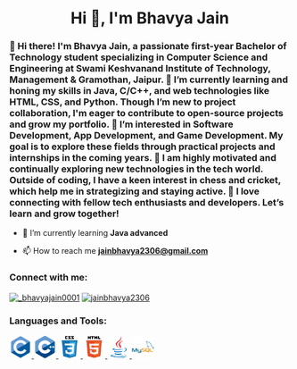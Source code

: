 <h1 align="center">Hi 👋, I'm Bhavya Jain</h1>
<h3>👋 Hi there! I'm Bhavya Jain, a passionate first-year Bachelor of Technology student specializing in Computer Science and Engineering at Swami Keshvanand Institute of Technology, Management & Gramothan, Jaipur. 🔭 I’m currently learning and honing my skills in Java, C/C++, and web technologies like HTML, CSS, and Python. Though I’m new to project collaboration, I'm eager to contribute to open-source projects and grow my portfolio. 👀 I’m interested in Software Development, App Development, and Game Development. My goal is to explore these fields through practical projects and internships in the coming years. 🚀 I am highly motivated and continually exploring new technologies in the tech world. Outside of coding, I have a keen interest in chess and cricket, which help me in strategizing and staying active. 🌱 I love connecting with fellow tech enthusiasts and developers. Let’s learn and grow together!</h3>

- 🌱 I’m currently learning **Java advanced**

- 📫 How to reach me **jainbhavya2306@gmail.com**

<h3 align="left">Connect with me:</h3>
<p align="left">
<a href="https://instagram.com/_bhavyajain0001" target="blank"><img align="center" src="https://raw.githubusercontent.com/rahuldkjain/github-profile-readme-generator/master/src/images/icons/Social/instagram.svg" alt="_bhavyajain0001" height="30" width="40" /></a>
<a href="https://www.leetcode.com/jainbhavya2306" target="blank"><img align="center" src="https://raw.githubusercontent.com/rahuldkjain/github-profile-readme-generator/master/src/images/icons/Social/leet-code.svg" alt="jainbhavya2306" height="30" width="40" /></a>
</p>

<h3 align="left">Languages and Tools:</h3>
<p align="left"> <a href="https://www.cprogramming.com/" target="_blank" rel="noreferrer"> <img src="https://raw.githubusercontent.com/devicons/devicon/master/icons/c/c-original.svg" alt="c" width="40" height="40"/> </a> <a href="https://www.w3schools.com/cpp/" target="_blank" rel="noreferrer"> <img src="https://raw.githubusercontent.com/devicons/devicon/master/icons/cplusplus/cplusplus-original.svg" alt="cplusplus" width="40" height="40"/> </a> <a href="https://www.w3schools.com/css/" target="_blank" rel="noreferrer"> <img src="https://raw.githubusercontent.com/devicons/devicon/master/icons/css3/css3-original-wordmark.svg" alt="css3" width="40" height="40"/> </a> <a href="https://www.w3.org/html/" target="_blank" rel="noreferrer"> <img src="https://raw.githubusercontent.com/devicons/devicon/master/icons/html5/html5-original-wordmark.svg" alt="html5" width="40" height="40"/> </a> <a href="https://www.java.com" target="_blank" rel="noreferrer"> <img src="https://raw.githubusercontent.com/devicons/devicon/master/icons/java/java-original.svg" alt="java" width="40" height="40"/> </a> <a href="https://www.mysql.com/" target="_blank" rel="noreferrer"> <img src="https://raw.githubusercontent.com/devicons/devicon/master/icons/mysql/mysql-original-wordmark.svg" alt="mysql" width="40" height="40"/> </a> </p>
